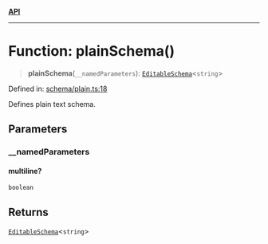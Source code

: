 [**API**](../API.md)

***

# Function: plainSchema()

> **plainSchema**(`__namedParameters`): [`EditableSchema`](../interfaces/EditableSchema.md)\<`string`\>

Defined in: [schema/plain.ts:18](https://github.com/inokawa/edix/blob/6c51a3045dd266d2df11ac3bf40a8c324611c95f/src/core/schema/plain.ts#L18)

Defines plain text schema.

## Parameters

### \_\_namedParameters

#### multiline?

`boolean`

## Returns

[`EditableSchema`](../interfaces/EditableSchema.md)\<`string`\>
